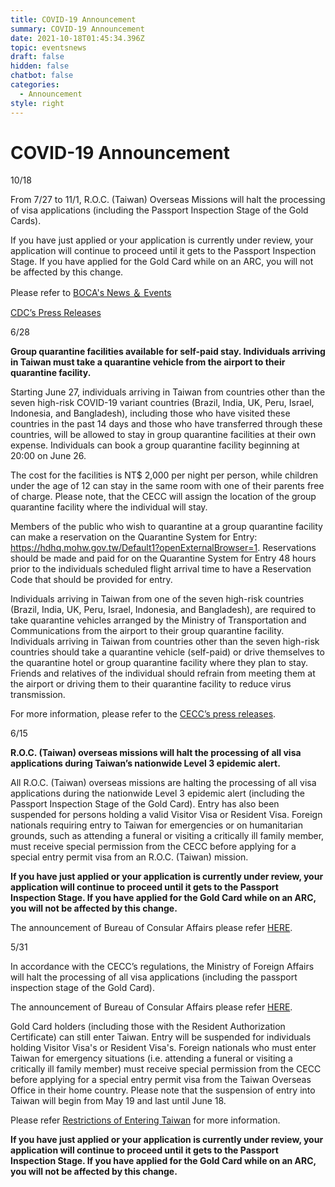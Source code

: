 ```yaml
---
title: COVID-19 Announcement
summary: COVID-19 Announcement
date: 2021-10-18T01:45:34.396Z
topic: eventsnews
draft: false
hidden: false
chatbot: false
categories:
  - Announcement
style: right
---
```

# COVID-19 Announcement

10/18

From 7/27 to 11/1, R.O.C. (Taiwan) Overseas Missions will halt the processing of visa applications (including the Passport Inspection Stage of the Gold Cards).

If you have just applied or your application is currently under review, your application will continue to proceed until it gets to the Passport Inspection Stage. If you have applied for the Gold Card while on an ARC, you will not be affected by this change.

Please refer to [BOCA's News ＆ Events](https://www.boca.gov.tw/cp-220-5081-c06dc-2.html " to BOCA's News ＆ Events")

[CDC’s Press Releases](https://www.cdc.gov.tw/En/Bulletin/Detail/5ZsxT1aq_51sBtxTCdwp8w?typeid=158 " to CDC’s Press Releases")

6/28

**Group quarantine facilities available for self-paid stay. Individuals arriving in Taiwan must take a quarantine vehicle from the airport to their quarantine facility.**

Starting June 27, individuals arriving in Taiwan from countries other than the seven high-risk COVID-19 variant countries (Brazil, India, UK, Peru, Israel, Indonesia, and Bangladesh), including those who have visited these countries in the past 14 days and those who have transferred through these countries, will be allowed to stay in group quarantine facilities at their own expense. Individuals can book a group quarantine facility beginning at 20:00 on June 26.

The cost for the facilities is NT$ 2,000 per night per person, while children under the age of 12 can stay in the same room with one of their parents free of charge. Please note, that the CECC will assign the location of the group quarantine facility where the individual will stay.

Members of the public who wish to quarantine at a group quarantine facility can make a reservation on the Quarantine System for Entry: https://hdhq.mohw.gov.tw/Default1?openExternalBrowser=1. 
Reservations should be made and paid for on the Quarantine System for Entry 48 hours prior to the individuals scheduled flight arrival time to have a Reservation Code that should be provided for entry.

Individuals arriving in Taiwan from one of the seven high-risk countries (Brazil, India, UK, Peru, Israel, Indonesia, and Bangladesh), are required to take quarantine vehicles arranged by the Ministry of Transportation and Communications from the airport to their group quarantine facility. Individuals arriving in Taiwan from countries other than the seven high-risk countries should take a quarantine vehicle (self-paid) or drive themselves to the quarantine hotel or group quarantine facility where they plan to stay. Friends and relatives of the individual should refrain from meeting them at the airport or driving them to their quarantine facility to reduce virus transmission.

For more information, please refer to the [CECC’s press releases](https://www.cdc.gov.tw/En/Bulletin/Detail/Sz-xhhsYnFP85zua7fEVLQ?typeid=158 " to CECC’s press releases").

6/15

**R.O.C. (Taiwan) overseas missions will halt the processing of all visa applications during Taiwan’s nationwide Level 3 epidemic alert.**

All R.O.C. (Taiwan) overseas missions are halting the processing of all visa applications during the nationwide Level 3 epidemic alert (including the Passport Inspection Stage of the Gold Card). Entry has also been suspended for persons holding a valid Visitor Visa or Resident Visa. Foreign nationals requiring entry to Taiwan for emergencies or on humanitarian grounds, such as attending a funeral or visiting a critically ill family member, must receive special permission from the CECC before applying for a special entry permit visa from an R.O.C. (Taiwan) mission.

**If you have just applied or your application is currently under review, your application will continue to proceed until it gets to the Passport Inspection Stage. If you have applied for the Gold Card while on an ARC, you will not be affected by this change.**

The announcement of Bureau of Consular Affairs please refer [HERE](https://www.boca.gov.tw/cp-220-5081-c06dc-2.html " to The announcement of Bureau of Consular Affairs").

5/31

In accordance with the CECC’s regulations, the Ministry of Foreign Affairs will halt the processing of all visa applications (including the passport inspection stage of the Gold Card).

The announcement of Bureau of Consular Affairs please refer [HERE](https://www.boca.gov.tw/cp-220-6517-9b761-2.html " to BOCA News").

Gold Card holders (including those with the Resident Authorization Certificate) can still enter Taiwan. Entry will be suspended for individuals holding Visitor Visa's or Resident Visa's. Foreign nationals who must enter Taiwan for emergency situations (i.e. attending a funeral or visiting a critically ill family member) must receive special permission from the CECC before applying for a special entry permit visa from the Taiwan Overseas Office in their home country. Please note that the suspension of entry into Taiwan will begin from May 19 and last until June 18.

Please refer [Restrictions of Entering Taiwan](https://www.immigration.gov.tw/5475/5478/6928/6940/212474/263530/ " to Restrictions of Entering Taiwan page") for more information.

**If you have just applied or your application is currently under review, your application will continue to proceed until it gets to the Passport Inspection Stage. If you have applied for the Gold Card while on an ARC, you will not be affected by this change.**